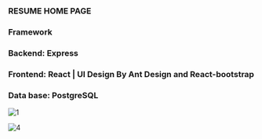 ### RESUME HOME PAGE 

### Framework

### Backend: Express

### Frontend: React | UI Design By Ant Design and React-bootstrap

### Data base: PostgreSQL

![1](https://user-images.githubusercontent.com/42701669/69595035-e08c7f00-1030-11ea-938d-d661f1de803e.png)

![4](https://user-images.githubusercontent.com/42701669/69882223-1c119c80-1302-11ea-8558-98f46bba2d6d.png)


